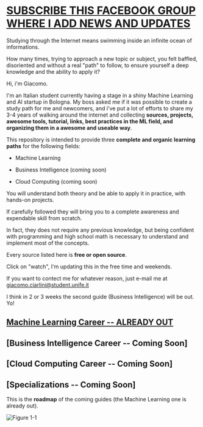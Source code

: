 # [SUBSCRIBE THIS FACEBOOK GROUP WHERE I ADD NEWS AND UPDATES](https://www.facebook.com/groups/mathfordatascience/)

Studying through the Internet means swimming inside an infinite ocean of informations. 

How many times, trying to approach a new topic or subject, you felt baffled, disoriented and without a real "path" to follow, to ensure yourself a deep knowledge and the ability to apply it?

Hi, i'm Giacomo. 

I'm an Italian student currently having a stage in a shiny Machine Learning and AI startup in Bologna.
My boss asked me if it was possible to create a study path for me and newcomers, and i've put a lot of efforts to share my 3-4 years of walking around the internet and collecting **sources, projects, awesome tools, tutorial, links, best practices in the ML field, and organizing them in a awesome and useable way**.


This repository is intended to provide three **complete and organic learning paths** for the following fields:

- Machine Learning

- Business Intelligence (coming soon)

- Cloud Computing (coming soon)


You will understand both theory and be able to apply it in practice, with hands-on projects.

If carefully followed they will bring you to a complete awareness and expendable skill from scratch. 

In fact, they does not require any previous knowledge, but being confident with programming and high school math is necessary to understand and implement most of the concepts.

Every source listed here is **free or open source**. 

Click on "watch", I'm updating this in the free time and weekends.

If you want to contect me for whatever reason, just e-mail me at giacomo.ciarlini@student.unife.it 

I think in 2 or 3 weeks the second guide (Business Intelligence) will be out. Yo!


## [Machine Learning Career  --  ALREADY OUT](/tree/master/Career%20Paths/Machine%20Learning%20Engineer%20Career%20Path)  
## [Business Intelligence Career --  Coming Soon]
## [Cloud Computing Career --  Coming Soon]
## [Specializations -- Coming Soon]


This is the **roadmap** of the coming guides (the Machine Learning one is already out).

![Figure 1-1](https://raw.github.com/clone95/Machine-Learning-Study-Path-March-2019/master/RoadMap.PNG "1") 
